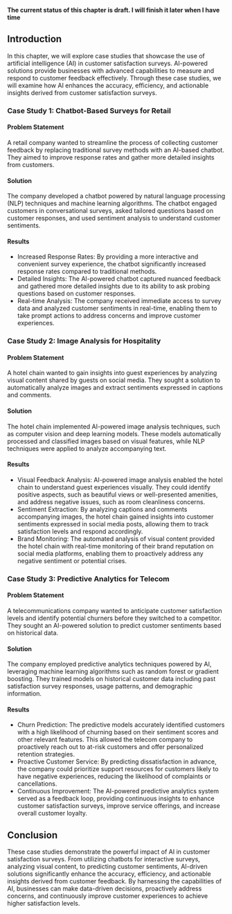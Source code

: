 **The current status of this chapter is draft. I will finish it later when I have time**

Introduction
------------

In this chapter, we will explore case studies that showcase the use of artificial intelligence (AI) in customer satisfaction surveys. AI-powered solutions provide businesses with advanced capabilities to measure and respond to customer feedback effectively. Through these case studies, we will examine how AI enhances the accuracy, efficiency, and actionable insights derived from customer satisfaction surveys.

### Case Study 1: Chatbot-Based Surveys for Retail

#### Problem Statement

A retail company wanted to streamline the process of collecting customer feedback by replacing traditional survey methods with an AI-based chatbot. They aimed to improve response rates and gather more detailed insights from customers.

#### Solution

The company developed a chatbot powered by natural language processing (NLP) techniques and machine learning algorithms. The chatbot engaged customers in conversational surveys, asked tailored questions based on customer responses, and used sentiment analysis to understand customer sentiments.

#### Results

* Increased Response Rates: By providing a more interactive and convenient survey experience, the chatbot significantly increased response rates compared to traditional methods.
* Detailed Insights: The AI-powered chatbot captured nuanced feedback and gathered more detailed insights due to its ability to ask probing questions based on customer responses.
* Real-time Analysis: The company received immediate access to survey data and analyzed customer sentiments in real-time, enabling them to take prompt actions to address concerns and improve customer experiences.

### Case Study 2: Image Analysis for Hospitality

#### Problem Statement

A hotel chain wanted to gain insights into guest experiences by analyzing visual content shared by guests on social media. They sought a solution to automatically analyze images and extract sentiments expressed in captions and comments.

#### Solution

The hotel chain implemented AI-powered image analysis techniques, such as computer vision and deep learning models. These models automatically processed and classified images based on visual features, while NLP techniques were applied to analyze accompanying text.

#### Results

* Visual Feedback Analysis: AI-powered image analysis enabled the hotel chain to understand guest experiences visually. They could identify positive aspects, such as beautiful views or well-presented amenities, and address negative issues, such as room cleanliness concerns.
* Sentiment Extraction: By analyzing captions and comments accompanying images, the hotel chain gained insights into customer sentiments expressed in social media posts, allowing them to track satisfaction levels and respond accordingly.
* Brand Monitoring: The automated analysis of visual content provided the hotel chain with real-time monitoring of their brand reputation on social media platforms, enabling them to proactively address any negative sentiment or potential crises.

### Case Study 3: Predictive Analytics for Telecom

#### Problem Statement

A telecommunications company wanted to anticipate customer satisfaction levels and identify potential churners before they switched to a competitor. They sought an AI-powered solution to predict customer sentiments based on historical data.

#### Solution

The company employed predictive analytics techniques powered by AI, leveraging machine learning algorithms such as random forest or gradient boosting. They trained models on historical customer data including past satisfaction survey responses, usage patterns, and demographic information.

#### Results

* Churn Prediction: The predictive models accurately identified customers with a high likelihood of churning based on their sentiment scores and other relevant features. This allowed the telecom company to proactively reach out to at-risk customers and offer personalized retention strategies.
* Proactive Customer Service: By predicting dissatisfaction in advance, the company could prioritize support resources for customers likely to have negative experiences, reducing the likelihood of complaints or cancellations.
* Continuous Improvement: The AI-powered predictive analytics system served as a feedback loop, providing continuous insights to enhance customer satisfaction surveys, improve service offerings, and increase overall customer loyalty.

Conclusion
----------

These case studies demonstrate the powerful impact of AI in customer satisfaction surveys. From utilizing chatbots for interactive surveys, analyzing visual content, to predicting customer sentiments, AI-driven solutions significantly enhance the accuracy, efficiency, and actionable insights derived from customer feedback. By harnessing the capabilities of AI, businesses can make data-driven decisions, proactively address concerns, and continuously improve customer experiences to achieve higher satisfaction levels.
